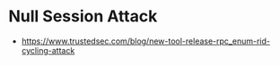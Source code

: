 # Null Session Attack

- https://www.trustedsec.com/blog/new-tool-release-rpc_enum-rid-cycling-attack
